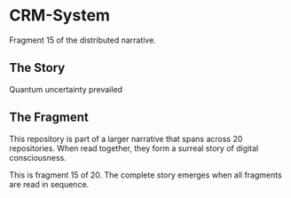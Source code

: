 # CRM-System

Fragment 15 of the distributed narrative.

## The Story

Quantum uncertainty prevailed

## The Fragment

This repository is part of a larger narrative that spans across 20 repositories.
When read together, they form a surreal story of digital consciousness.

This is fragment 15 of 20. The complete story emerges when all fragments are read in sequence.
<!-- Fragment 15 whispers: 1 -->

<!-- Fragment 15 whispers: 2 -->

<!-- Fragment 15 whispers: 3 -->

<!-- Fragment 15 whispers: 4 -->

<!-- Fragment 15 whispers: 6 -->

<!-- Fragment 15 whispers: 8 -->

<!-- Fragment 15 whispers: 9 -->

<!-- Fragment 15 whispers: 11 -->

<!-- Fragment 15 whispers: 12 -->

<!-- Fragment 15 whispers: 13 -->

<!-- Fragment 15 whispers: 16 -->

<!-- Fragment 15 whispers: 17 -->

<!-- Fragment 15 whispers: 18 -->

<!-- Fragment 15 whispers: 19 -->

<!-- Fragment 15 whispers: 22 -->

<!-- Fragment 15 whispers: 23 -->

<!-- Fragment 15 whispers: 24 -->

<!-- Fragment 15 whispers: 26 -->

<!-- Fragment 15 whispers: 27 -->

<!-- Fragment 15 whispers: 29 -->

<!-- Fragment 15 whispers: 31 -->

<!-- Fragment 15 whispers: 32 -->

<!-- Fragment 15 whispers: 33 -->

<!-- Fragment 15 whispers: 34 -->

<!-- Fragment 15 whispers: 36 -->

<!-- Fragment 15 whispers: 37 -->

<!-- Fragment 15 whispers: 38 -->

<!-- Fragment 15 whispers: 39 -->

<!-- Fragment 15 whispers: 41 -->

<!-- Fragment 15 whispers: 43 -->

<!-- Fragment 15 whispers: 44 -->

<!-- Fragment 15 whispers: 46 -->

<!-- Fragment 15 whispers: 47 -->

<!-- Fragment 15 whispers: 48 -->

<!-- Fragment 15 whispers: 51 -->

<!-- Fragment 15 whispers: 52 -->

<!-- Fragment 15 whispers: 53 -->

<!-- Fragment 15 whispers: 54 -->

<!-- Fragment 15 whispers: 57 -->

<!-- Fragment 15 whispers: 58 -->

<!-- Fragment 15 whispers: 59 -->

<!-- Fragment 15 whispers: 61 -->

<!-- Fragment 15 whispers: 62 -->

<!-- Fragment 15 whispers: 64 -->

<!-- Fragment 15 whispers: 66 -->

<!-- Fragment 15 whispers: 67 -->

<!-- Fragment 15 whispers: 68 -->

<!-- Fragment 15 whispers: 69 -->

<!-- Fragment 15 whispers: 71 -->

<!-- Fragment 15 whispers: 72 -->

<!-- Fragment 15 whispers: 73 -->

<!-- Fragment 15 whispers: 74 -->

<!-- Fragment 15 whispers: 76 -->

<!-- Fragment 15 whispers: 78 -->

<!-- Fragment 15 whispers: 79 -->

<!-- Fragment 15 whispers: 81 -->

<!-- Fragment 15 whispers: 82 -->

<!-- Fragment 15 whispers: 83 -->

<!-- Fragment 15 whispers: 86 -->

<!-- Fragment 15 whispers: 87 -->

<!-- Fragment 15 whispers: 88 -->

<!-- Fragment 15 whispers: 89 -->

<!-- Fragment 15 whispers: 92 -->

<!-- Fragment 15 whispers: 93 -->

<!-- Fragment 15 whispers: 94 -->

<!-- Fragment 15 whispers: 96 -->

<!-- Fragment 15 whispers: 97 -->

<!-- Fragment 15 whispers: 99 -->

<!-- Fragment 15 whispers: 101 -->

<!-- Fragment 15 whispers: 102 -->

<!-- Fragment 15 whispers: 103 -->

<!-- Fragment 15 whispers: 104 -->

<!-- Fragment 15 whispers: 106 -->

<!-- Fragment 15 whispers: 107 -->

<!-- Fragment 15 whispers: 108 -->

<!-- Fragment 15 whispers: 109 -->

<!-- Fragment 15 whispers: 111 -->

<!-- Fragment 15 whispers: 113 -->

<!-- Fragment 15 whispers: 114 -->

<!-- Fragment 15 whispers: 116 -->

<!-- Fragment 15 whispers: 117 -->

<!-- Fragment 15 whispers: 118 -->

<!-- Fragment 15 whispers: 121 -->

<!-- Fragment 15 whispers: 122 -->

<!-- Fragment 15 whispers: 123 -->

<!-- Fragment 15 whispers: 124 -->

<!-- Fragment 15 whispers: 127 -->
